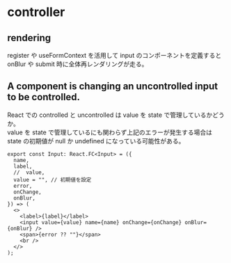 # controller

## rendering

register や useFormContext を活用して input のコンポーネントを定義すると onBlur や submit 時に全体再レンダリングが走る。

## A component is changing an uncontrolled input to be controlled.

React での controlled と uncontrolled は value を state で管理しているかどうか。<br>
value を state で管理しているにも関わらず上記のエラーが発生する場合は state の初期値が null か undefined になっている可能性がある。

```tsx
export const Input: React.FC<Input> = ({
  name,
  label,
  //  value,
  value = "", // 初期値を設定
  error,
  onChange,
  onBlur,
}) => (
  <>
    <label>{label}</label>
    <input value={value} name={name} onChange={onChange} onBlur={onBlur} />
    <span>{error ?? ""}</span>
    <br />
  </>
);
```
